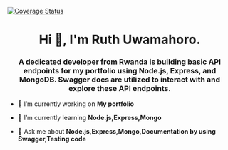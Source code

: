 [![Coverage Status](https://coveralls.io/repos/github/Ruthuwamahoro/backend-side/badge.svg?branch=testing)](https://coveralls.io/github/Ruthuwamahoro/backend-side?branch=testing)
<h1 align="center">Hi 👋, I'm Ruth Uwamahoro.</h1>
<h3 align="center">A dedicated developer from Rwanda is building basic API endpoints for my portfolio using Node.js, Express, and MongoDB. Swagger docs are utilized to interact with and explore these API endpoints.</h3>



- 🔭 I’m currently working on **My portfolio**

- 🌱 I’m currently learning **Node.js,Express,Mongo**

- 💬 Ask me about **Node.js,Express,Mongo,Documentation by using Swagger,Testing code**



